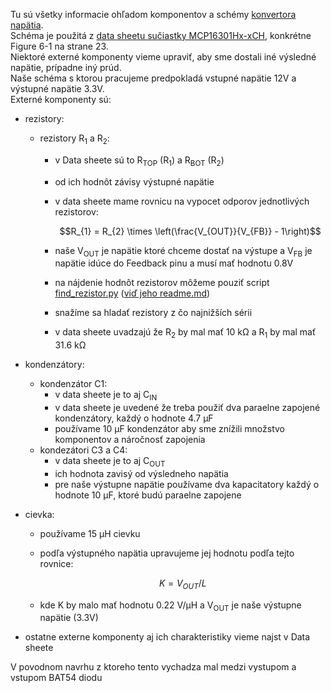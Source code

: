 Tu sú všetky informacie ohľadom komponentov a schémy [konvertora napätia](power_suply_schematic_1.kicad_sch).  
Schéma je použitá z [data sheetu sučiastky MCP16301Hx-xCH](Data_sheet.pdf), konkrétne Figure 6-1 na strane 23.   
Niektoré externé komponenty vieme upraviť, aby sme dostali iné výsledné napätie, prípadne iný prúd.    
Naše schéma s ktorou pracujeme predpokladá vstupné napätie 12V a výstupné napätie 3.3V.  
Externé komponenty sú:
- rezistory:
  - rezistory R<sub>1</sub> a R<sub>2</sub>:
    - v Data sheete sú to R<sub>TOP</sub> (R<sub>1</sub>) a R<sub>BOT</sub> (R<sub>2</sub>) 
    - od ich hodnôt závisy výstupné napätie
    - v data sheete mame rovnicu na vypocet odporov jednotlivých rezistorov:

      $$R_{1} = R_{2} \times \left(\frac{V_{OUT}}{V_{FB}} - 1\right)$$
    - naše V<sub>OUT</sub> je napätie ktoré chceme dostať na výstupe a V<sub>FB</sub> je napätie idúce do Feedback pinu a musí mať hodnotu 0.8V
    - na nájdenie hodnôt rezistorov môžeme pouziť script [find_rezistor.py](find_rezistor/find_rezistor.py) ([viď jeho readme.md](find_rezistor/README.md))
    - snažíme sa hladať rezistory z čo najnižších sérii
    - v data sheete uvadzajú že R<sub>2</sub> by mal mať 10 kΩ a R<sub>1</sub> by mal mať 31.6 kΩ
  
- kondenzátory:
  - kondenzátor C1:
    - v data sheete je to aj C<sub>IN</sub>
    - v data sheete je uvedené že treba použiť dva paraelne zapojené kondenzátory, každý o hodnote 4.7 µF
    - používame 10 µF kondenzátor aby sme znížili množstvo komponentov a náročnosť zapojenia
  - kondezátori C3 a C4:
    - v data sheete je to aj C<sub>OUT</sub>
    - ich hodnota zavisý od výsledneho napätia
    - pre naše výstupne napätie používame dva kapacitatory každý o hodnote 10 µF, ktoré budú paraelne zapojene

- cievka:
  - používame 15 µH cievku
  - podľa výstupného napätia upravujeme jej hodnotu podľa tejto rovnice:

    $$K = V_{OUT}/L$$
  - kde K by malo mať hodnotu 0.22 V/µH a V<sub>OUT</sub> je naše výstupne napätie (3.3V)
- ostatne externe komponenty aj ich charakteristiky vieme najst v Data sheete
    
V povodnom navrhu z ktoreho tento vychadza mal medzi vystupom a vstupom BAT54 diodu
